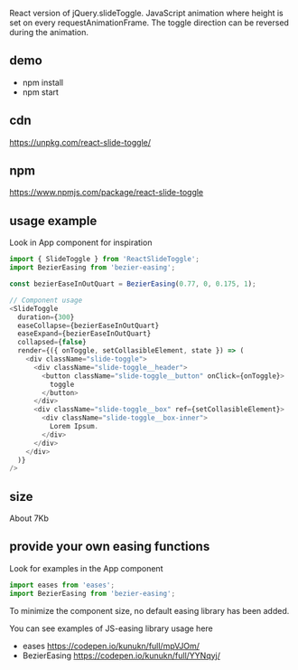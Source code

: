 React version of jQuery.slideToggle. JavaScript animation where height is set on every requestAnimationFrame. The toggle direction can be reversed during the animation.

## demo

* npm install
* npm start

## cdn

https://unpkg.com/react-slide-toggle/

## npm 

https://www.npmjs.com/package/react-slide-toggle

## usage example

Look in App component for inspiration


```js
import { SlideToggle } from 'ReactSlideToggle';
import BezierEasing from 'bezier-easing';

const bezierEaseInOutQuart = BezierEasing(0.77, 0, 0.175, 1);

// Component usage
<SlideToggle
  duration={300}
  easeCollapse={bezierEaseInOutQuart}
  easeExpand={bezierEaseInOutQuart}
  collapsed={false}
  render={({ onToggle, setCollasibleElement, state }) => (
    <div className="slide-toggle">
      <div className="slide-toggle__header">
        <button className="slide-toggle__button" onClick={onToggle}>
          toggle
        </button>
      </div>
      <div className="slide-toggle__box" ref={setCollasibleElement}>
        <div className="slide-toggle__box-inner">
          Lorem Ipsum.
        </div>
      </div>
    </div>
  )}
/>
```

## size

About 7Kb


## provide your own easing functions

Look for examples in the App component

```js
import eases from 'eases';
import BezierEasing from 'bezier-easing';
```

To minimize the component size, no default easing library has been added.

You can see examples of JS-easing library usage here

* eases        https://codepen.io/kunukn/full/mpVJOm/
* BezierEasing https://codepen.io/kunukn/full/YYNqyj/
